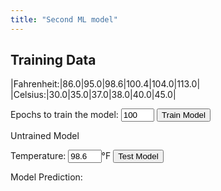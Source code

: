 ```yaml
---
title: "Second ML model"
---
```


## Training Data

|Fahrenheit:|86.0|95.0|98.6|100.4|104.0|113.0|
|Celsius:|30.0|35.0|37.0|38.0|40.0|45.0|

<html>
    <body>
        <span>Epochs to train the model:</span>
        <input type="number" id="epochs_input" min="1" value="100" style="width: 4em;">
        <button type="button" id="train_button" onclick="trainModel()">Train Model</button><br>
        <p id="message">Untrained Model</p>
        <!-- take user input and test model -->
        <span>Temperature: </span>
        <input type="number" id="test_input" value="98.6" style="width: 4em;"><span>&deg;F</span>
        <button type="button" id="test_button" onclick="testModel()">Test Model</button>
        <br>
        <p id="result">Model Prediction: </p>
    </body>
    <!-- To have Tensorflow in your browser add the right source in script tag -->
    <script src="https://cdn.jsdelivr.net/npm/@tensorflow/tfjs@latest/dist/tf.min.js"></script>
    <script lang="js">
        /*
        x are the inputs and y are the outputs. For this set of inputs, outputs are known 
        but the relationship between them is not known. In traditional computing we design 
        the system to get the desired output. But in machine learning we let the system learn
        the relationship by going through the epochs of training.
        */
        const x = tf.tensor2d([86.0, 95.0, 98.6, 100.4, 104.0, 113.0], [6, 1]);
        const y = tf.tensor2d([30.0, 35.0, 37.0, 38.0, 40.0, 45.0], [6, 1]);
        let user_epochs;
        // First we define a very simple machine learning model.
        const model = tf.sequential();
        model.add(tf.layers.dense({units: 1, inputShape: [1]}));
        // Model training didn't converge with 'sgd' optimizer. Let's try 'adam' optimizer
        // Train for 100 epochs. Loss less than 5 will do. Try for 100 more epochs few times
        // till you get loss<5. If loss is still high, just reload the page and try again.
        // Reloading works because model is initialized with random parameters.
        model.compile({loss:'meanSquaredError', 
                       optimizer: 'adam'});
        /*
        function to train the model with given set of inputs and outputs for number of epochs
        as specified and a callback to show loss after each epoch in the console
        */
        async function doTraining(model){
            const history = 
                  await model.fit(x, y, 
                        { epochs: user_epochs,
                          callbacks:{
                              onEpochEnd: async(epoch, logs) =>{
                                  console.log("Epoch:" 
                                              + epoch 
                                              + " Loss:" 
                                              + logs.loss);                         
                              }
                          }
                        });
        }
        // Finally train the model by calling the function "doTraining"
        function trainModel() {
            user_epochs = Number(document.getElementById("epochs_input").value);
            const test_btn = document.getElementById("test_button");
            const train_btn = document.getElementById("train_button");
            const train_msg = document.getElementById("message");
            test_btn.disabled = true;
            train_btn.disabled = true;
            train_msg.innerHTML = 'Hold on!! Model training';
            doTraining(model).then(() => {
            test_btn.disabled = false;
            train_btn.disabled = false;
            train_msg.innerHTML = 'Model Trained!! Now test the model';
        });
        }        
        // function to test the model
        function testModel() {
            // Get the user input value and convert it to number
            const input = Number(document.getElementById("test_input").value);
            // Get prediction from the model for user given input. Model prediction
            // is a Tensor
            const output = model.predict(tf.tensor2d([input], [1,1]));
            // Get the numerical value from the tensor using dataSync() and round it
            const output_number = output.dataSync()[0].toFixed(0);
            document.getElementById("result").innerHTML = 'Model Prediction: ' + output_number + '&deg;C';
        }
    </script>
</html>